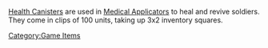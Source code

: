 [Health Canisters](/Health_Canister "wikilink") are used in [Medical
Applicators](/Medical_Applicator "wikilink") to heal and revive soldiers.
They come in clips of 100 units, taking up 3x2 inventory squares.

[Category:Game Items](/Category:Game_Items "wikilink")
